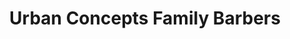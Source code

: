 ---
title: "Urban Concepts Family Barbers"
url: /mississauga/urban-concepts-family-barbers/
shop: Friseur
---